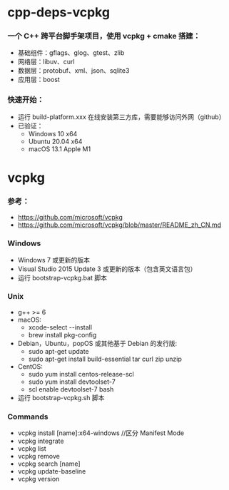# cpp-deps-vcpkg

### 一个 C++ 跨平台脚手架项目，使用 vcpkg + cmake 搭建：
- 基础组件：gflags、glog、gtest、zlib
- 网络层：libuv、curl
- 数据层：protobuf、xml、json、sqlite3
- 应用层：boost

### 快速开始：
- 运行 build-platform.xxx 在线安装第三方库，需要能够访问外网（github）
- 已验证：
  - Windows 10 x64
  - Ubuntu 20.04 x64
  - macOS 13.1 Apple M1



# vcpkg

### 参考：
- https://github.com/microsoft/vcpkg
- https://github.com/microsoft/vcpkg/blob/master/README_zh_CN.md

### Windows
- Windows 7 或更新的版本
- Visual Studio 2015 Update 3 或更新的版本（包含英文语言包）
- 运行 bootstrap-vcpkg.bat 脚本

### Unix
- g++ >= 6
- macOS:
  - xcode-select --install
  - brew install pkg-config
- Debian，Ubuntu，popOS 或其他基于 Debian 的发行版:
  - sudo apt-get update
  - sudo apt-get install build-essential tar curl zip unzip
- CentOS:
  - sudo yum install centos-release-scl
  - sudo yum install devtoolset-7
  - scl enable devtoolset-7 bash
- 运行 bootstrap-vcpkg.sh 脚本

### Commands
- vcpkg install [name]:x64-windows //区分 Manifest Mode
- vcpkg integrate
- vcpkg list
- vcpkg remove
- vcpkg search [name]
- vcpkg update-baseline
- vcpkg version
